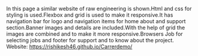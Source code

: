 In this page a similar website of raw engineering is shown.Html and css for styling is used.Flexbox and grid is used to make it responsive.It has navigation bar for logo and navigation items for home about and support section.Banner images and details are included.With the help of grid the images are combined and to make it more responsive.Browsers Job for selecting jobs and footer for support and to know about the project. 
Website: https://rishikesh46.github.io/Carrerdemo/

